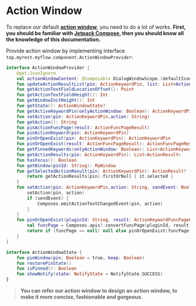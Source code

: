 # Action Window

To replace our default [**action window**](conceptual_interpretation.md#action-window), you need to do a lot of works. **First, you should be familiar with [Jetpack Compose](https://developer.android.com/jetpack/compose/documentation), then you should know all the knowledge of this documentation.**

Provide action window by implementing interface `top.myrest.myflow.component.ActionWindowProvider`:

```kotlin
interface ActionWindowProvider {
    @get:JsonIgnore
    val actionWindowContent: @Composable DialogWindowScope.(defaultIcon: Painter) -> Unit
    fun updateActionResultList(pin: ActionKeywordPin, list: List<ActionResult>)
    fun getActionTextFieldLocationOffset(): Point
    fun getActionTextFieldHeight(): Int
    fun getWindowInitHeight(): Int
    fun getState(): ActionWindowState?
    fun getActiveKeywordPin(onlyActionWindow: Boolean): ActionKeywordPin
    fun setAction(pin: ActionKeywordPin,action: String)
    fun getAction(): String
    fun pinActionFuncPage(result: ActionFuncPageResult)
    fun pinActionKeyword(pin: ActionKeywordPin)
    fun pinOrOpenExist(pin: ActionKeywordPin): ActionKeywordPin
    fun pinOrOpenExist(result: ActionFuncPageResult): ActionFuncPageResult
    fun getPinnedKeywords(onlyActionWindow: Boolean): List<ActionKeywordPin>
    fun getActionResults(pin: ActionKeywordPin): List<ActionResult>
    fun hasFocus(): Boolean
    fun getWindow(pinId: String): MyWindow
    fun getSelectedActionResult(pin: ActionKeywordPin): ActionResult? {
        return getActionResults(pin).firstOrNull { it.selected }
    }
    fun setAction(pin: ActionKeywordPin,action: String, sendEvent: Boolean) {
        setAction(pin, action)
        if (sendEvent) {
            Composes.emitActionTextChangedEvent(pin, action)
        }
    }
    fun pinOrOpenExist(pluginId: String, result: ActionKeywordFuncPageContentResult): ActionFuncPageResult? {
        val funcPage = Composes.apis?.convertFuncPage(pluginId, result)
        return if (funcPage == null) null else pinOrOpenExist(funcPage)
    }
}

interface ActionWindowState {
    fun pinWindow(pin: Boolean = true, keep: Boolean)
    fun restorePinState()
    fun isPinned(): Boolean
    fun showNotify(state: NotifyState = NotifyState.SUCCESS)
}
```

> **You can refer our action window to design an action window, to make it more concise, fashionable and gorgeous.**
